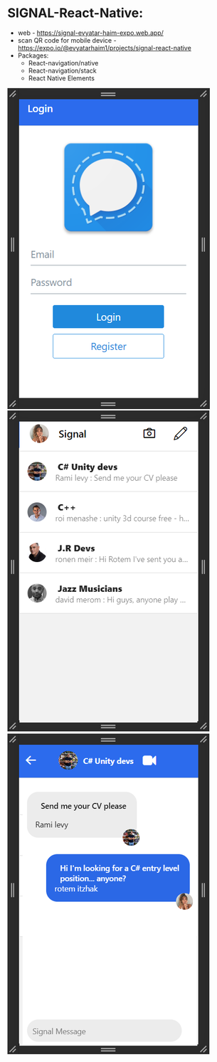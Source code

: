 # SIGNAL-React-Native:

* web - https://signal-evyatar-haim-expo.web.app/
* scan QR code for mobile device - https://expo.io/@evyatarhaim1/projects/signal-react-native
* Packages: 
   * React-navigation/native
   * React-navigation/stack 
   * React Native Elements


![alt text](https://github.com/EvyatarHaim1/SIGNAL-React-Native/blob/main/screenView1.png)
![alt text](https://github.com/EvyatarHaim1/SIGNAL-React-Native/blob/main/screenView2.png)
![alt text](https://github.com/EvyatarHaim1/SIGNAL-React-Native/blob/main/screenView3.png)
